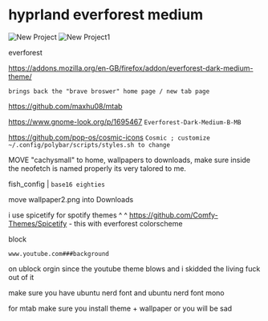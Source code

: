 # hyprland everforest medium

![New Project](https://github.com/user-attachments/assets/ff53c17f-1b00-42b3-9172-1da2ecea69ab)
![New Project1](https://github.com/user-attachments/assets/8c1baf52-e7cb-4928-b1f5-89c134bdc81e)


everforest

https://addons.mozilla.org/en-GB/firefox/addon/everforest-dark-medium-theme/ 

```brings back the "brave broswer" home page / new tab page```

https://github.com/maxhu08/mtab 


https://www.gnome-look.org/p/1695467 ```Everforest-Dark-Medium-B-MB```

https://github.com/pop-os/cosmic-icons ```Cosmic ; customize ~/.config/polybar/scripts/styles.sh to change```


MOVE "cachysmall" to home, wallpapers to downloads, make sure inside the neofetch is named properly its very talored to me.

fish_config | ```base16 eighties``` 

move wallpaper2.png into Downloads

i use spicetify for spotify themes 
^    ^
https://github.com/Comfy-Themes/Spicetify - this with everforest colorscheme

block 

```www.youtube.com###background```

on ublock orgin since the youtube theme blows and i skidded the living fuck out of it

make sure you have ubuntu nerd font and ubuntu nerd font mono

for mtab make sure you install theme + wallpaper or you will be sad
